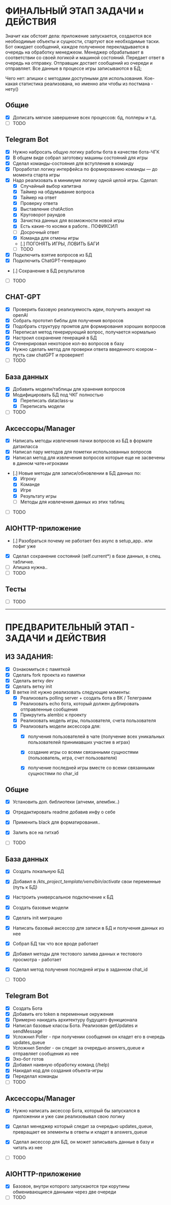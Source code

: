 # ФИНАЛЬНЫЙ ЭТАП ЗАДАЧИ и ДЕЙСТВИЯ

Значит как обстоят дела: приложение запускается, создаются все необходимые объекты и сущности, стартуют все необходимые таски.
Бот ожидает сообщений, каждое полученное перекладывается в очередь на обработку менеджеом.
Менеджер обрабатывает в соответствии со своей логикой и машиной состояний. Передает ответ в очередь на отправку.
Отправщик достает сообщений из очереди и отправляет.
Все данные в процессе игры записываются в БД;

Чего нет: апишки с методами доступными для использования. Кое-какая статистика реализована, но именно апи чтобы из постмана - нету()


## Общие
- [x] Дописать мягкое завершение всех процессов: бд, поллеры и т.д.
- [ ] TODO

## Telegram Bot
- [x] Нужно набросать общую логику работы бота в качестве бота-ЧГК
- [x] В общем виде собрал заготовку машины состояний для игры
- [x] Сделал команды-состояния для вступления в команду
- [x] Проработал логику интерфейса по формированию команды — до момента старта игры
- [x] Надо реализовать в минимуме логику одной целой игры. Сделал:
    - [x] Cлучайный выбор капитана
    - [x] Таймер на обдумывание вопроса
    - [x] Таймер на ответ
    - [x] Проверку ответа
    - [x] Выставление chatAction
    - [x] Круговорот раундов
    - [x] Зачистка данных для возможности новой игры
    - [x] Есть какие-то косяки в работе.. ПОФИКСИЛ
    - [ ] Досрочный ответ
    - [x] Команда для отмены игры
    - [.] ПОГОНЯТЬ ИГРЫ, ЛОВИТЬ БАГИ
    - [ ] TODO
- [x] Подключить взятие вопросов из БД
- [x] Подключить ChatGPT-генерацию
- [.] Сохранение в БД результатов
- [ ] TODO

## CHAT-GPT
- [x] Проверить базовую реализуемость идеи, получить аккаунт на openAI
- [x] Собрать прототип библы для получения вопросов
- [x] Подобрать структуру промтов для формирования хороших вопросов
- [x] Переписал метод генерирующий вопрос, получается нормально
- [x] Настроил сохранение генераций в БД
- [x] Сгененрировал некоторое кол-во вопросов в базу
- [x] Нужно сделать метод для проверки ответа введенного юзером – пусть сам chatGPT и проверяет!
- [ ] TODO

## База данных
- [x] Добавить модели/таблицы для хранения вопросов
- [x] Модифицировать БД под ЧКГ полностью
  - [x] Переписать dataclass-ы
  - [x] Переписать модели
- [ ] TODO

## Аксессоры/Manager
- [x] Написать методы извлечения пачки вопросов из БД в формате датакласса
- [x] Написал пару методов для пометки использованных вопросов
- [x] Написал метод для извлечения вопросов которые еще не засвечены в данном чате+игроками
- [.] Новые методы для записи/обновлении в БД данных по:
  - [x] Игроку
  - [x] Команде
  - [x] Игре
  - [x] Результату игры
  - [ ] Методы для извлечения данных из этих таблиц
- [ ] TODO
  

## AIOHTTP-приложение
- [.] Разобраться почему не работает без async в setup_app.. или пофиг уже
- [x] Сделал сохранение состояний (self.current*) в базе данных, в спец. табличке.
- [ ] Апишка нужна..
- [ ] TODO

## Тесты
- [ ] TODO


---



# ПРЕДВАРИТЕЛЬНЫЙ ЭТАП - ЗАДАЧИ и ДЕЙСТВИЯ

## ИЗ ЗАДАНИЯ:
- [x] Ознакомиться с памяткой
- [x] Сделать fork проекта из памятки 
- [x] Cделать ветку dev
- [x] Cделать ветку init
- [x] В ветке init нужно реализовать следующие моменты:
    - [x] Реализовать polling server + создать бота в ВК / Телеграмм
    - [x] Реализовать echo бота, который должен дублировать отправленные сообщения
    - [x] Прикрутить alembic к проекту
    - [x] Реализовать модель игры, пользователя, счета пользователя
    - [x] Реализовать модели аксессора для:
        - [x] получения пользователей в чате (получение всех уникальных пользователей принимавших участие в играх)
        - [x] создание игры со всеми связанными сущностями (пользователь, игра, счет пользователя)
        - [x] получение последней игры вместе со всеми связанными сущностями по char_id
    

## Общие
- [x] Установить доп. библиотеки (алчеми, алембик..)
- [x] Отредактировать readme добавив инфу о себе
- [x] Применить black для форматирования..
- [x] Залить все на гитхаб
- [ ] TODO


## База данных
- [x] Создать локальную БД
- [x] Добавил в */kts_project_template/venv/bin/activate* свои переменные (путь к БД)
- [x] Настроить универсальное подключение к БД
- [x] Создать базовые модели
- [x] Сделать init миграцию
- [x] Написать базовый аксессор для записи в БД и получения данных из нее
- [x] Собрал БД так что все вроде работает
- [x] Добавил методы для тестового залива данных и тестового просмотра - работает
- [x] Сделал метод получения последней игры в заданном chat_id
- [ ] TODO

  
## Telegram Bot
- [x] Создать Бота
- [x] Добавить его token в переменные окружения
- [x] Примерно накидать архитектуру будущего функционала
- [x] Написал базовые классы Бота. Реализован getUpdates и sendMessage
- [x] Усложнил Poller - при получении сообщения он кладет его в очередь updates_queue
- [x] Усложнил Sender - он следит за очередью answers_queue и отправляет сообщения из нее
- [x] Эхо-бот готов
- [x] Добавил наивную обработку команд (/help)
- [x] Накидал код для создания объекта-игры
- [x] Переделал команды
- [ ] TODO

## Аксессоры/Manager
- [x] Нужно написать аксессор Бота, который бы запускался в приложении и уже сам реализовывал свою логику
- [x] Сделал менеджер который следит за очередью updates_queue, превращает ее элементы в ответы и кладет в answers_queue
- [x] Сделал аксессор для БД, он может записывать данные в базу и читать из нее
- [ ] TODO


## AIOHTTP-приложение
- [x] Базовое, внутри которого запускаются три корутины обменивающиеся данными через две очереди
- [ ] TODO
